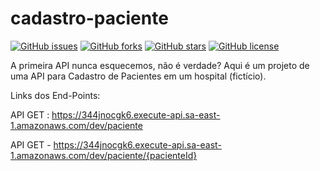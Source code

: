 # cadastro-paciente

[![GitHub issues](https://img.shields.io/github/issues/iuridev/cadastro-paciente)](https://github.com/iuridev/cadastro-paciente/issues)
[![GitHub forks](https://img.shields.io/github/forks/iuridev/cadastro-paciente)](https://github.com/iuridev/cadastro-paciente/network)
[![GitHub stars](https://img.shields.io/github/stars/iuridev/cadastro-paciente)](https://github.com/iuridev/cadastro-paciente/stargazers)
[![GitHub license](https://img.shields.io/github/license/iuridev/cadastro-paciente)](https://github.com/iuridev/cadastro-paciente)

A primeira API nunca esquecemos, não é verdade? Aqui é um projeto de uma API para Cadastro de Pacientes em um hospital (fictício).

Links dos End-Points:

API GET : https://344jnocgk6.execute-api.sa-east-1.amazonaws.com/dev/paciente

API GET - https://344jnocgk6.execute-api.sa-east-1.amazonaws.com/dev/paciente/{pacienteId}
